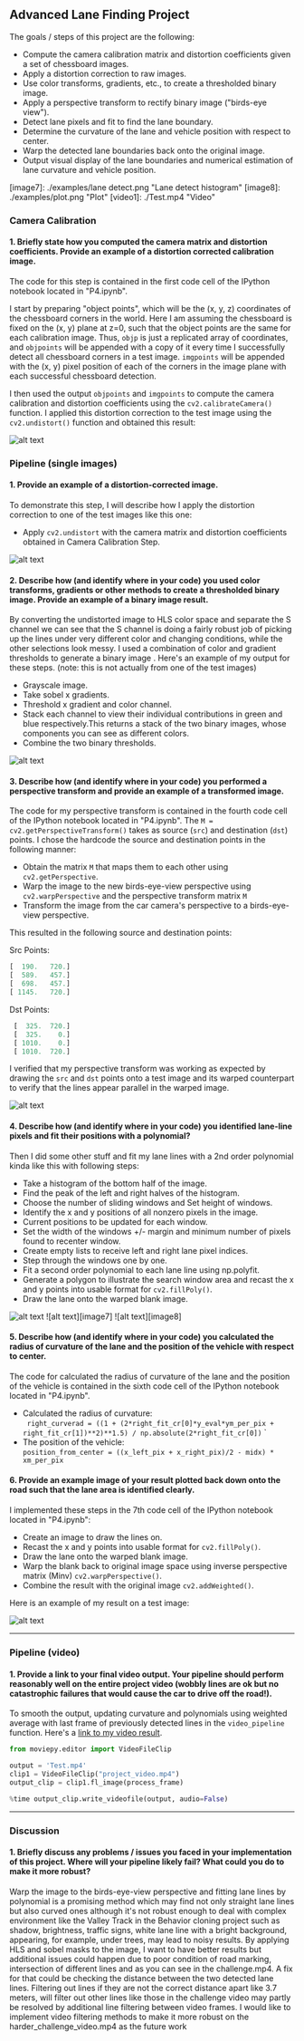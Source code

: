 ## Advanced Lane Finding Project

The goals / steps of this project are the following:

* Compute the camera calibration matrix and distortion coefficients given a set of chessboard images.
* Apply a distortion correction to raw images.
* Use color transforms, gradients, etc., to create a thresholded binary image.
* Apply a perspective transform to rectify binary image ("birds-eye view").
* Detect lane pixels and fit to find the lane boundary.
* Determine the curvature of the lane and vehicle position with respect to center.
* Warp the detected lane boundaries back onto the original image.
* Output visual display of the lane boundaries and numerical estimation of lane curvature and vehicle position.

[//]: # (Image References)

[image1]: ./examples/undistort.png "Undistorted"
[image2]: ./output_images/test_undist_img.jpg "Road Transformed"
[image3]: ./examples/binary.png "Binary Example"
[image4]: ./examples/binary_warped.png "Warp Example"
[image5]: ./examples/color_fit_lines.jpg "Fit Visual"
[image6]: ./examples/detect_lane.png "Output"
[image7]: ./examples/lane detect.png "Lane detect histogram"
[image8]: ./examples/plot.png "Plot"
[video1]: ./Test.mp4 "Video"

### Camera Calibration

#### 1. Briefly state how you computed the camera matrix and distortion coefficients. Provide an example of a distortion corrected calibration image.

The code for this step is contained in the first code cell of the IPython notebook located in "P4.ipynb".  

I start by preparing "object points", which will be the (x, y, z) coordinates of the chessboard corners in the world. Here I am assuming the chessboard is fixed on the (x, y) plane at z=0, such that the object points are the same for each calibration image.  Thus, `objp` is just a replicated array of coordinates, and `objpoints` will be appended with a copy of it every time I successfully detect all chessboard corners in a test image.  `imgpoints` will be appended with the (x, y) pixel position of each of the corners in the image plane with each successful chessboard detection.  

I then used the output `objpoints` and `imgpoints` to compute the camera calibration and distortion coefficients using the `cv2.calibrateCamera()` function.  I applied this distortion correction to the test image using the `cv2.undistort()` function and obtained this result: 

![alt text][image1]

### Pipeline (single images)

#### 1. Provide an example of a distortion-corrected image.

To demonstrate this step, I will describe how I apply the distortion correction to one of the test images like this one:
  
  
* Apply `cv2.undistort` with the camera matrix and distortion coefficients obtained in Camera Calibration Step. 

![alt text][image2]

#### 2. Describe how (and identify where in your code) you used color transforms, gradients or other methods to create a thresholded binary image.  Provide an example of a binary image result.

By converting the undistorted image to HLS color space and separate the S channel we can see that the S channel is doing a fairly robust job of picking up the lines under very different color and changing conditions, while the other selections look messy. I used a combination of color and gradient thresholds to generate a binary image . Here's an example of my output for these steps.  (note: this is not actually from one of the test images)

 * Grayscale image.
 * Take sobel x gradients.
 * Threshold x gradient and color channel.
 * Stack each channel to view their individual contributions in green and blue respectively.This returns a stack of the two binary images, whose       components you can see as different colors.
 * Combine the two binary thresholds.

![alt text][image3]

#### 3. Describe how (and identify where in your code) you performed a perspective transform and provide an example of a transformed image.

The code for my perspective transform is contained in the fourth code cell of the IPython notebook located in "P4.ipynb".  The `M = cv2.getPerspectiveTransform()` takes as source (`src`) and destination (`dst`) points.  I chose the hardcode the source and destination points in the following manner:

  * Obtain the matrix `M` that maps them to each other using `cv2.getPerspective`.
  * Warp the image to the new birds-eye-view perspective using `cv2.warpPerspective` and the perspective transform matrix `M`
  * Transform the image from the car camera's perspective to a birds-eye-view perspective.

This resulted in the following source and destination points:

Src Points:  
```python
[  190.   720.]
[  589.   457.]
[  698.   457.]
[ 1145.   720.]
```
Dst Points:  
```python
 [  325.  720.]
 [  325.    0.]
 [ 1010.    0.]
 [ 1010.  720.]
```

I verified that my perspective transform was working as expected by drawing the `src` and `dst` points onto a test image and its warped counterpart to verify that the lines appear parallel in the warped image.

![alt text][image4]

#### 4. Describe how (and identify where in your code) you identified lane-line pixels and fit their positions with a polynomial?

Then I did some other stuff and fit my lane lines with a 2nd order polynomial kinda like this with following steps:  

  * Take a histogram of the bottom half of the image.
  * Find the peak of the left and right halves of the histogram.
  * Choose the number of sliding windows and Set height of windows.
  * Identify the x and y positions of all nonzero pixels in the image.
  * Current positions to be updated for each window.
  * Set the width of the windows +/- margin and minimum number of pixels found to recenter window.
  * Create empty lists to receive left and right lane pixel indices.
  * Step through the windows one by one.
  * Fit a second order polynomial to each lane line using np.polyfit.
  * Generate a polygon to illustrate the search window area and recast the x and y points into usable format for `cv2.fillPoly()`.
  * Draw the lane onto the warped blank image.

![alt text][image5]
![alt text][image7]
![alt text][image8]

#### 5. Describe how (and identify where in your code) you calculated the radius of curvature of the lane and the position of the vehicle with respect to center.

The code for calculated the radius of curvature of the lane and the position of the vehicle is contained in the sixth code cell of the IPython notebook located in "P4.ipynb".  
       
  * Calculated the radius of curvature:  
  `
  right_curverad = ((1 + (2*right_fit_cr[0]*y_eval*ym_per_pix + right_fit_cr[1])**2)**1.5) / np.absolute(2*right_fit_cr[0])`
  `
  * The position of the vehicle:  
  `
  position_from_center = ((x_left_pix + x_right_pix)/2 - midx) * xm_per_pix
  `  
  

#### 6. Provide an example image of your result plotted back down onto the road such that the lane area is identified clearly.

I implemented these steps in the 7th code cell of the IPython notebook located in "P4.ipynb":  
   
 * Create an image to draw the lines on.
 * Recast the x and y points into usable format for `cv2.fillPoly()`.
 * Draw the lane onto the warped blank image.
 * Warp the blank back to original image space using inverse perspective matrix (Minv) `cv2.warpPerspective()`.
 * Combine the result with the original image `cv2.addWeighted()`.
 
Here is an example of my result on a test image:

![alt text][image6]

---

### Pipeline (video)

#### 1. Provide a link to your final video output.  Your pipeline should perform reasonably well on the entire project video (wobbly lines are ok but no catastrophic failures that would cause the car to drive off the road!).
To smooth the output, updating curvature and polynomials using weighted average with last frame of previously detected lines in the `video_pipeline` function. Here's a [link to my video result](https://www.youtube.com/watch?v=k2YmlkGPopU).

```python
from moviepy.editor import VideoFileClip

output = 'Test.mp4'
clip1 = VideoFileClip("project_video.mp4")
output_clip = clip1.fl_image(process_frame)

%time output_clip.write_videofile(output, audio=False)
```


---

### Discussion

#### 1. Briefly discuss any problems / issues you faced in your implementation of this project.  Where will your pipeline likely fail?  What could you do to make it more robust?

Warp the image to the birds-eye-view perspective and fitting lane lines by polynomial is a promising method which may find not only straight lane lines but also curved ones although it's not robust enough to deal with complex environment like the Valley Track in the Behavior cloning project such as shadow, brightness, traffic signs, white lane line with a bright background, appearing, for example, under trees, may lead to noisy results. By applying HLS and sobel masks to the image, I want to have better results but additional issues could happen due to poor condition of road marking, intersection of different lines and as you can see in the challenge.mp4. A fix for that could be checking the distance between the two detected lane lines. Filtering out lines if they are not the correct distance apart like 3.7 meters, will filter out other lines like those in the challenge video may partly be resolved by additional line filtering between video frames. I would like to implement video filtering methods to make it more robust on the harder_challenge_video.mp4 as the future work
